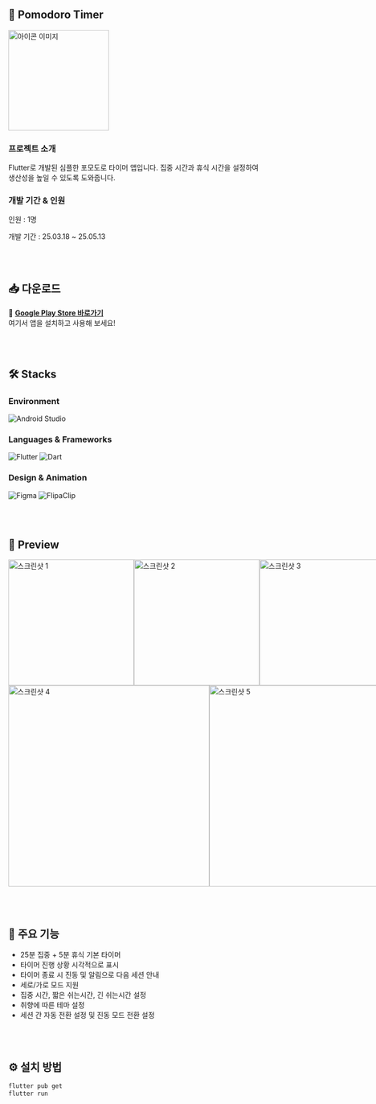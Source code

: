 ## 🍅 Pomodoro Timer
<img src="https://github.com/user-attachments/assets/ba746981-a91c-4465-87b3-96f8181fa46c" width="200" alt="아이콘 이미지">

### 프로젝트 소개
Flutter로 개발된 심플한 포모도로 타이머 앱입니다. 집중 시간과 휴식 시간을 설정하여 생산성을 높일 수 있도록 도와줍니다.
<br>
### 개발 기간 & 인원
인원 : 1명

개발 기간 : 25.03.18 ~ 25.05.13          

<br><br>

## 📥 다운로드
🚀 **[Google Play Store 바로가기](https://play.google.com/store/apps/details?id=com.pomodoro_timer)**  
여기서 앱을 설치하고 사용해 보세요!



<br><br>

## 🛠️ Stacks 
### Environment
![Android Studio](https://img.shields.io/badge/Android%20Studio-3DDC84?style=for-the-badge&logo=android-studio&logoColor=white)

### Languages & Frameworks
![Flutter](https://img.shields.io/badge/Flutter-02569B?style=for-the-badge&logo=flutter&logoColor=white)
![Dart](https://img.shields.io/badge/Dart-0175C2?style=for-the-badge&logo=dart&logoColor=white)

### Design & Animation
![Figma](https://img.shields.io/badge/Figma-F24E1E?style=for-the-badge&logo=figma&logoColor=white)
![FlipaClip](https://img.shields.io/badge/FlipaClip-FF5722?style=for-the-badge&logoColor=white)

<br><br>

## 📸 Preview
<div style="display: flex; justify-content: space-around; align-items: center;">
  <img src="https://github.com/user-attachments/assets/f7c395db-3073-4811-b50f-6342c87891ec" width="250" alt="스크린샷 1">
  <img src="https://github.com/user-attachments/assets/fc0ca3ad-f313-42e3-8a2c-967e6ff2b5b9" width="250" alt="스크린샷 2">
  <img src="https://github.com/user-attachments/assets/3f465494-0e86-4a14-9c3a-89396300b393" width="250" alt="스크린샷 3">
</div>
<div style="display: flex; justify-content: space-around; align-items: center;">
  <img src="https://github.com/user-attachments/assets/a5edeaad-d9e4-4cf2-9150-748ffd073be6" width="400" alt="스크린샷 4">
  <img src="https://github.com/user-attachments/assets/078dd25f-66b0-4dde-8342-4a48cd760dd9" width="400" alt="스크린샷 5">
</div>

<br><br>

## 🚀 주요 기능
- 25분 집중 + 5분 휴식 기본 타이머
- 타이머 진행 상황 시각적으로 표시
- 타이머 종료 시 진동 및 알림으로 다음 세션 안내
- 세로/가로 모드 지원
- 집중 시간, 짧은 쉬는시간, 긴 쉬는시간 설정
- 취향에 따른 테마 설정
- 세션 간 자동 전환 설정 및 진동 모드 전환 설정



<br><br>

## ⚙️ 설치 방법
```bash
flutter pub get
flutter run
```
